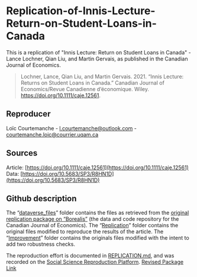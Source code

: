 # Replication-of-Innis-Lecture-Return-on-Student-Loans-in-Canada

This is a replication of "Innis Lecture: Return on Student Loans in Canada" - Lance Lochner, Qian Liu, and Martin Gervais, as published in the Canadian Journal of Economics.

> Lochner, Lance, Qian Liu, and Martin Gervais. 2021. “Innis Lecture: Returns on Student Loans in Canada.” Canadian Journal of Economics/Revue Canadienne d’économique. Wiley. https://doi.org/10.1111/caje.12561. 

## Reproducer

Loïc Courtemanche - l.courtemanche@outlook.com
                  - courtemanche.loic@courrier.uqam.ca

## Sources

Article: [https://doi.org/10.1111/caje.12561](https://doi.org/10.1111/caje.12561)
Data: [https://doi.org/10.5683/SP3/R8HN1D](https://doi.org/10.5683/SP3/R8HN1D)

## Github description

The “[dataverse_files](dataverse_files)” folder contains the files as retrieved from the [original replication package on “Borealis”](https://doi.org/10.5683/SP3/R8HN1D) (the data and code repository for the Canadian Journal of Economics). The “[Replication](Replication)” folder contains the original files modified to reproduce the results of the article. The “[Improvement](Improvement)” folder contains the originals files modified with the intent to add two robustness checks. 

The reproduction effort is documented in [REPLICATION.md](REPLICATION.md), and was recorded on the [Social Science Reproduction Platform](https://www.socialsciencereproduction.org/). 
[Revised Package Link](https://www.socialsciencereproduction.org/reproductions/search/216)
